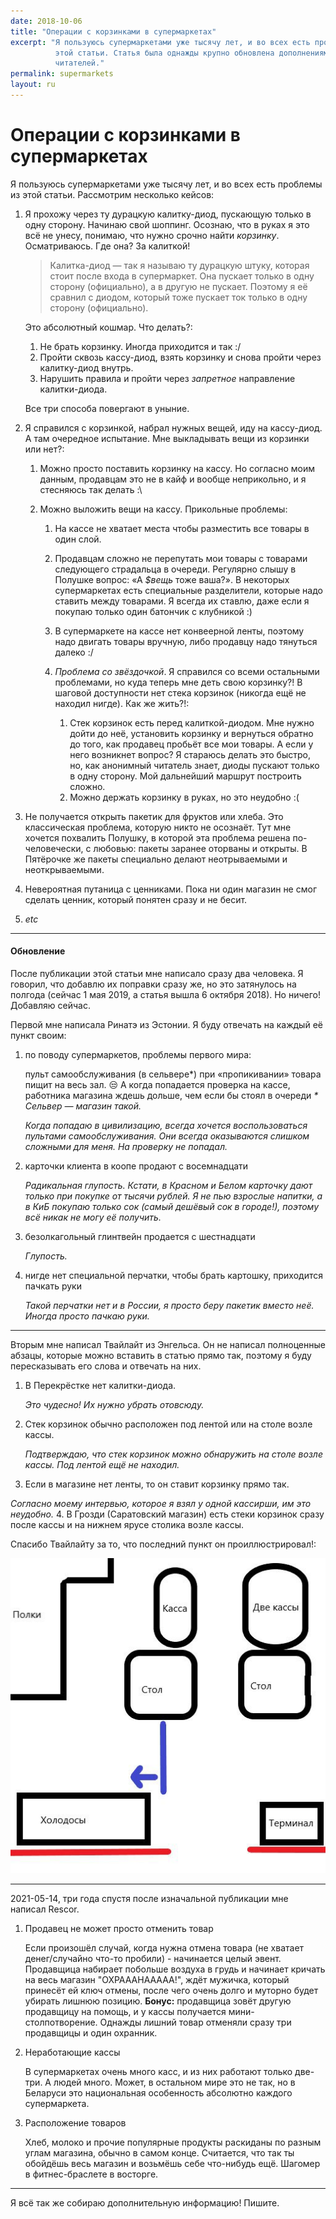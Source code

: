 ```yaml
---
date: 2018-10-06
title: "Операции с корзинками в супермаркетах"
excerpt: "Я пользуюсь супермаркетами уже тысячу лет, и во всех есть проблемы из
          этой статьи. Статья была однажды крупно обновлена дополнениями
          читателей."
permalink: supermarkets
layout: ru
---
```


# Операции с корзинками в супермаркетах
Я пользуюсь супермаркетами уже тысячу лет, и во всех есть проблемы из этой
статьи. Рассмотрим несколько кейсов:

1. Я прохожу через ту дурацкую калитку-диод, пускающую только в одну сторону.
   Начинаю свой шоппинг. Осознаю, что в руках я это всё не унесу, понимаю, что
   нужно срочно найти *корзинку*. Осматриваюсь. Где она? За калиткой!

   > Калитка-диод — так я называю ту дурацкую штуку, которая стоит после входа в
   > супермаркет. Она пускает только в одну сторону (официально), а в другую не
   > пускает. Поэтому я её сравнил с диодом, который тоже пускает ток только в
   > одну сторону (официально).

   Это абсолютный кошмар. Что делать?:

   1. Не брать корзинку. Иногда приходится и так :/
   2. Пройти сквозь кассу-диод, взять корзинку и снова пройти через калитку-диод
      внутрь.
   3. Нарушить правила и пройти через *запретное* направление калитки-диода.

   Все три способа повергают в уныние.

2. Я справился с корзинкой, набрал нужных вещей, иду на кассу-диод. А там
   очередное испытание. Мне выкладывать вещи из корзинки или нет?:

   1. Можно просто поставить корзинку на кассу. Но согласно моим данным,
      продавцам это не в кайф и вообще неприкольно, и я стесняюсь так делать :\
   2. Можно выложить вещи на кассу. Прикольные проблемы:

      1. На кассе не хватает места чтобы разместить все товары в один слой.
      2. Продавцам сложно не перепутать мои товары с товарами следующего
         страдальца в очереди. Регулярно слышу в Полушке вопрос: «А
         *$вещь* тоже ваша?». В некоторых супермаркетах есть специальные
         разделители, которые надо ставить между товарами. Я всегда их
         ставлю, даже если я покупаю только один батончик с клубникой :)
      3. В супермаркете на кассе нет конвеерной ленты, поэтому надо двигать
         товары вручную, либо продавцу надо тянуться далеко :/
      4. *Проблема со звёздочкой*. Я справился со всеми остальными проблемами,
         но куда теперь мне деть свою корзинку?! В шаговой доступности нет
         стека корзинок (никогда ещё не находил нигде). Как же жить?!:

         1. Стек корзинок есть перед калиткой-диодом. Мне нужно дойти до неё,
            установить корзинку и вернуться обратно до того, как продавец
            пробьёт все мои товары. А если у него возникнет вопрос? Я стараюсь
            делать это быстро, но, как анонимный читатель знает, диоды пускают
            только в одну сторону. Мой дальнейший маршрут построить сложно.
         2. Можно держать корзинку в руках, но это неудобно :(
3. Не получается открыть пакетик для фруктов или хлеба. Это классическая
   проблема, которую никто не осознаёт. Тут мне хочется похвалить Полушку, в
   которой эта проблема решена по-человечески, с любовью: пакеты заранее
   оторваны и открыты. В Пятёрочке же пакеты специально делают неотрываемыми и
   неоткрываемыми.
4. Невероятная путаница с ценниками. Пока ни один магазин не смог сделать
   ценник, который понятен сразу и не бесит.
5. *etc*

<hr>

#### Обновление

После публикации этой статьи мне написало сразу два человека. Я говорил, что
добавлю их поправки сразу же, но это затянулось на полгода (сейчас 1 мая 2019, а
статья вышла 6 октября 2018). Но ничего! Добавляю сейчас.

Первой мне написала Ринатэ из Эстонии. Я буду отвечать на каждый её пункт своим:

1. по поводу супермаркетов, проблемы первого мира:

   пульт самообслуживания (в сельвере\*) при «пропикивании» товара пищит на
   весь зал. 😒 А когда попадается проверка на кассе, работника магазина ждешь
   дольше, чем если бы стоял в очереди
   *\* Сельвер — магазин такой.*

   *Когда попадаю в цивилизацию, всегда хочется воспользоваться пультами
   самообслуживания. Они всегда оказываются слишком сложными для меня. На
   проверку не попадал.*
2. карточки клиента в коопе продают с восемнадцати

   *Радикальная глупость. Кстати, в Красном и Белом карточку дают только при
   покупке от тысячи рублей. Я не пью взрослые напитки, а в КиБ покупаю только
   сок (самый дешёвый сок в городе!), поэтому всё никак не могу её получить.*
3. безолкагольный глинтвейн продается с шестнадцати

   *Глупость.*
4. нигде нет специальной перчатки, чтобы брать картошку, приходится пачкать руки

   *Такой перчатки нет и в России, я просто беру пакетик вместо неё. Иногда
   просто пачкаю руки.*

<hr>

Вторым мне написал Твайлайт из Энгельса. Он не написал полноценные абзацы,
которые можно вставить в статью прямо так, поэтому я буду пересказывать его
слова и отвечать на них.

1. В Перекрёстке нет калитки-диода.

   *Это чудесно! Их нужно убрать отовсюду.*
2. Стек корзинок обычно расположен под лентой или на столе возле кассы.

   *Подтверждаю, что стек корзинок можно обнаружить на столе возле кассы. Под
   лентой ещё не находил.*
3. Если в магазине нет ленты, то он ставит корзинку прямо так.

  *Согласно моему интервью, которое я взял у одной кассирши, им это неудобно.*
4. В Грозди (Саратовский магазин) есть стеки корзинок сразу после кассы и на
   нижнем ярусе столика возле кассы.

Спасибо Твайлайту за то, что последний пункт он проиллюстрировал!:

![Схема саратовского магазина Гроздь](/data/img/twi-market-scheme.png)

<hr>

2021-05-14, три года спустя после изначальной публикации мне написал Rescor.

1. Продавец не может просто отменить товар
   
   Если произошёл случай, когда нужна отмена товара (не хватает денег/случайно что-то пробили) - начинается целый эвент. Продавщица набирает побольше воздуха в грудь и начинает кричать на весь магазин "ОХРАААНААААА!", ждёт мужичка, который принесёт ей ключ отмены, после чего очень долго и муторно будет убирать лишнюю позицию.
   **Бонус:** продавщица зовёт другую продавщицу на помощь, и у кассы получается мини-столпотворение.
   Однажды лишний товар отменяли сразу три продавщицы и один охранник.

2. Неработающие кассы
   
   В супермаркетах очень много касс, и из них работают только две-три. А людей много. Может, в остальном мире это не так, но в Беларуси это национальная особенность абсолютно каждого супермаркета.

3. Расположение товаров

   Хлеб, молоко и прочие популярные продукты раскиданы по разным углам магазина, обычно в самом конце. Считается, что так ты обойдёшь весь магазин и возьмёшь себе что-нибудь ещё.
   Шагомер в фитнес-браслете в восторге.

<hr>

Я всё так же собираю дополнительную информацию! Пишите.
